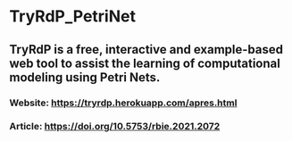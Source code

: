 # TryRdP_PetriNet

##  TryRdP is a  free,  interactive  and  example-based  web  tool  to  assist  the  learning  of computational  modeling  using  Petri  Nets.

### Website: https://tryrdp.herokuapp.com/apres.html

### Article: https://doi.org/10.5753/rbie.2021.2072
